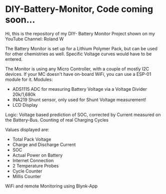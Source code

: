 # DIY-Battery-Monitor, Code coming soon...
Hi, this is the repository of my DIY- Battery Monitor Project shown on my YouTube Channel: Roland W

The Battery Monitor is set up for a Lithium Polymer Pack, but can be used for other chemistries as well.
Specific Voltage curves would have to be entered. 

The Monitor is using any Micro Controller, with a couple of mostly I2C devices. If your MC doesn't have on-board WiFi, you can use a ESP-01 module for it.
Modules:
- ADS1115 ADC for measuring Battery Voltage via a Voltage Divider 20k/1,680k
- INA219 Shunt sensor, only used for Shunt Voltage measurement!
- LCD Display

Logic: Voltage based prediction of SOC, corrected by Current measured on the Battery-Bus. Counting of real
Charging Cycles

Values displayed are:
- Total Pack Voltage
- Charge and Discharge Current
- SOC
- Actual Power on Battery
- Internet Connection
- 2 Temperature Probes
- Cycle Counter
- Millis Counter

WiFi and remote Monitoring using Blynk-App
